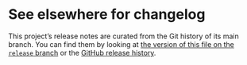 # See elsewhere for changelog

This project’s release notes are curated from the Git history of its main
branch. You can find them by looking at [the version of this file on the
`release` branch][branch] or the [GitHub release history][gh-releases].

[branch]: https://github.com/WorldWideTelescope/wwt-research-kit/blob/release/research-app-messages/CHANGELOG.md
[gh-releases]: https://github.com/WorldWideTelescope/wwt-research-kit/releases
